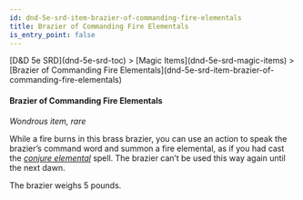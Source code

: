 ```yaml
---
id: dnd-5e-srd-item-brazier-of-commanding-fire-elementals
title: Brazier of Commanding Fire Elementals
is_entry_point: false
---
```


<breadcrumb>
[D&D 5e SRD](dnd-5e-srd-toc) >  [Magic Items](dnd-5e-srd-magic-items) > [Brazier of Commanding Fire Elementals](dnd-5e-srd-item-brazier-of-commanding-fire-elementals)
</breadcrumb>

#### Brazier of Commanding Fire Elementals

*Wondrous item, rare*

While a fire burns in this brass brazier, you can use an action to speak the brazier’s command word and summon a fire elemental, as if you had cast the [*conjure elemental*](dnd-5e-srd-spell-conjure-elemental) spell. The brazier can’t be used this way again until the next dawn.

The brazier weighs 5 pounds.

